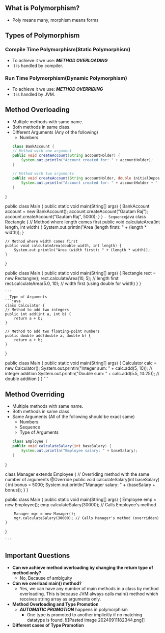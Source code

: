 ## What is Polymorphism?
- Poly means many, morphism means forms
## Types of Polymorphism

### Compile Time Polymorphism(Static Polymorphism)
- To achieve it we use: ***METHOD OVERLOADING***
- It is handled by compiler.
### Run Time Polymorphism(Dynamic Polymorphism)
- To achieve it we use: ***METHOD OVERRIDING***
- It is handled by JVM.

## Method Overloading
- Multiple methods with same name.
- Both methods in same class.
- Different Arguments (Any of the following)
	- Numbers
	```java
	class BankAccount {
    // Method with one argument
    public void createAccount(String accountHolder) {
        System.out.println("Account created for: " + accountHolder);
    }

    // Method with two arguments
    public void createAccount(String accountHolder, double initialDeposit) {
        System.out.println("Account created for: " + accountHolder + " with initial deposit: $" + initialDeposit);
    }
}

public class Main {
    public static void main(String[] args) {
        BankAccount account = new BankAccount();
        account.createAccount("Gautam Raj");
        account.createAccount("Gautam Raj", 5000);
    }
}
    ```
	- Sequence
	```java
	class Rectangle {
    // Method where length comes first
    public void calculateArea(int length, int width) {
        System.out.println("Area (length first): " + (length * width));
    }

    // Method where width comes first
    public void calculateArea(double width, int length) {
        System.out.println("Area (width first): " + (length * width));
    }
}

public class Main {
    public static void main(String[] args) {
        Rectangle rect = new Rectangle();
        rect.calculateArea(10, 5);   // length first
        rect.calculateArea(5.0, 10); // width first (using double for width)
    }
}

	```
	- Type of Arguments
	```java
	class Calculator {
    // Method to add two integers
    public int add(int a, int b) {
        return a + b;
    }

    // Method to add two floating-point numbers
    public double add(double a, double b) {
        return a + b;
    }
}

public class Main {
    public static void main(String[] args) {
        Calculator calc = new Calculator();
        System.out.println("Integer sum: " + calc.add(5, 10));          // integer addition
        System.out.println("Double sum: " + calc.add(5.5, 10.25));      // double addition
    }
}
	```
## Method Overriding
- Multiple methods with same name.
- Both methods in same class.
- Same Arguments (All of the following should be exact same)
	- Numbers
	- Sequence
	- Type of Arguments
	```java
	class Employee {
    public void calculateSalary(int baseSalary) {
        System.out.println("Employee salary: " + baseSalary);
    }
}

class Manager extends Employee {
    // Overriding method with the same number of arguments
    @Override
    public void calculateSalary(int baseSalary) {
        int bonus = 5000;
        System.out.println("Manager salary: " + (baseSalary + bonus));
    }
}

public class Main {
    public static void main(String[] args) {
        Employee emp = new Employee();
        emp.calculateSalary(30000); // Calls Employee's method

        Manager mgr = new Manager();
        mgr.calculateSalary(30000); // Calls Manager's method (overridden)
    }
}

	```
## Important Questions
- **Can we achieve method overloading by changing the return type of method only?**
	- No, Because of ambiguity
- **Can we overload main() method?**
	- Yes, we can have any number of main methods in a class by method overloading. This is because JVM always calls main() method which receives string array as arguments only.
- **Method Overloading and Type Promotion**
	- ***AUTOMATIC PROMOTION*** happens in polymorphism
		- One type is promoted to another implicitly if no matching datatype is found.
		 ![[Pasted image 20240911182344.png]]
- **Different cases of Type Promotion**